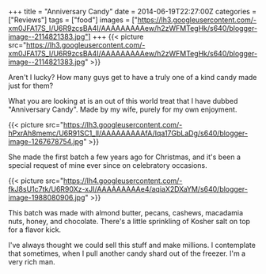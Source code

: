 +++
title = "Anniversary Candy"
date = 2014-06-19T22:27:00Z
categories = ["Reviews"]
tags = ["food"]
images = ["https://lh3.googleusercontent.com/-xm0JFA17S_I/U6R9zcsBA4I/AAAAAAAAAew/h2zWFMTegHk/s640/blogger-image--2114821383.jpg"]
+++
{{< picture src="https://lh3.googleusercontent.com/-xm0JFA17S_I/U6R9zcsBA4I/AAAAAAAAAew/h2zWFMTegHk/s640/blogger-image--2114821383.jpg" >}}

Aren't I lucky? How many guys get to have a truly one of a kind candy made just for them?

<!--more-->

What you are looking at is an out of this world treat that I have dubbed "Anniversary Candy". Made by my wife, purely for my own enjoyment.

{{< picture src="https://lh3.googleusercontent.com/-hPxrAh8memc/U6R91SC1_lI/AAAAAAAAAfA/Iqa17GbLaDg/s640/blogger-image-1267678754.jpg" >}}

She made the first batch a few years ago for Christmas, and it's been a special request of mine ever since on celebratory occasions.

{{< picture src="https://lh4.googleusercontent.com/-fkJ8sU1c7tk/U6R90Xz-xJI/AAAAAAAAAe4/aqiaX2DXaYM/s640/blogger-image-1988080906.jpg" >}}

This batch was made with almond butter, pecans, cashews, macadamia nuts, honey, and chocolate. There's a little sprinkling of Kosher salt on top for a flavor kick.

I've always thought we could sell this stuff and make millions. I contemplate that sometimes, when I pull another candy shard out of the freezer. I'm a very rich man.

